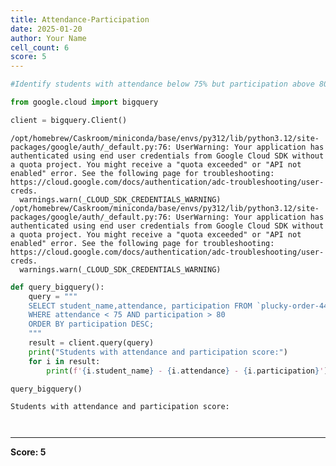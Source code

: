 ```yaml
---
title: Attendance-Participation
date: 2025-01-20
author: Your Name
cell_count: 6
score: 5
---
```


```python
#Identify students with attendance below 75% but participation above 80.
```


```python
from google.cloud import bigquery
```


```python
client = bigquery.Client()
```

    /opt/homebrew/Caskroom/miniconda/base/envs/py312/lib/python3.12/site-packages/google/auth/_default.py:76: UserWarning: Your application has authenticated using end user credentials from Google Cloud SDK without a quota project. You might receive a "quota exceeded" or "API not enabled" error. See the following page for troubleshooting: https://cloud.google.com/docs/authentication/adc-troubleshooting/user-creds. 
      warnings.warn(_CLOUD_SDK_CREDENTIALS_WARNING)
    /opt/homebrew/Caskroom/miniconda/base/envs/py312/lib/python3.12/site-packages/google/auth/_default.py:76: UserWarning: Your application has authenticated using end user credentials from Google Cloud SDK without a quota project. You might receive a "quota exceeded" or "API not enabled" error. See the following page for troubleshooting: https://cloud.google.com/docs/authentication/adc-troubleshooting/user-creds. 
      warnings.warn(_CLOUD_SDK_CREDENTIALS_WARNING)



```python
def query_bigquery():
    query = """
    SELECT student_name,attendance, participation FROM `plucky-order-444214-g8.student_data.student_data_madhuri`
    WHERE attendance < 75 AND participation > 80 
    ORDER BY participation DESC;
    """
    result = client.query(query)
    print("Students with attendance and participation score:")
    for i in result:
        print(f'{i.student_name} - {i.attendance} - {i.participation}')

query_bigquery()
```

    Students with attendance and participation score:



```python

```


```python

```


---
**Score: 5**

